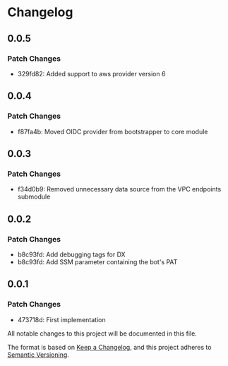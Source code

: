 # Changelog

## 0.0.5

### Patch Changes

- 329fd82: Added support to aws provider version 6

## 0.0.4

### Patch Changes

- f87fa4b: Moved OIDC provider from bootstrapper to core module

## 0.0.3

### Patch Changes

- f34d0b9: Removed unnecessary data source from the VPC endpoints submodule

## 0.0.2

### Patch Changes

- b8c93fd: Add debugging tags for DX
- b8c93fd: Add SSM parameter containing the bot's PAT

## 0.0.1

### Patch Changes

- 473718d: First implementation

All notable changes to this project will be documented in this file.

The format is based on [Keep a Changelog](https://keepachangelog.com/en/1.0.0/),
and this project adheres to [Semantic Versioning](https://semver.org/spec/v2.0.0.html).
